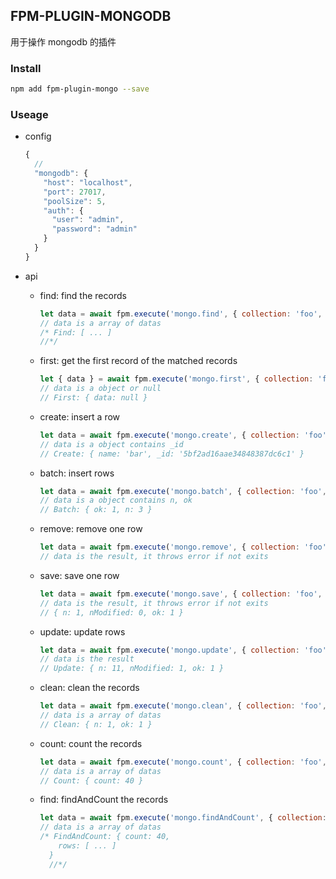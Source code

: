 ## FPM-PLUGIN-MONGODB
用于操作 mongodb 的插件

### Install
```bash
npm add fpm-plugin-mongo --save
```

### Useage

- config
  ```javascript
  {
    //
    "mongodb": {
      "host": "localhost",
      "port": 27017,
      "poolSize": 5,
      "auth": {
        "user": "admin",
        "password": "admin"
      }
    }
  }
  ```
- api

  - find: find the records
    ```javascript
    let data = await fpm.execute('mongo.find', { collection: 'foo', condition: { name: 'bar1' }, limit: 5, sort: 'i-', skip: 5 });
    // data is a array of datas
    /* Find: [ ... ]
    //*/
    ```
  - first: get the first record of the matched records
    ```javascript
    let { data } = await fpm.execute('mongo.first', { collection: 'foo', condition: { name: 'bar1' }, limit: 5, sort: 'i-', skip: 5 });
    // data is a object or null
    // First: { data: null }
    ```
  - create: insert a row
    ```javascript
    let data = await fpm.execute('mongo.create', { collection: 'foo', row: { name: 'bar' } });
    // data is a object contains _id
    // Create: { name: 'bar', _id: '5bf2ad16aae34848387dc6c1' }
    ```
  - batch: insert rows
    ```javascript
    let data = await fpm.execute('mongo.batch', { collection: 'foo', rows: [ { name: 'bar1' }, { name: 'bar12' }, { name: 'bar13' } ] });
    // data is a object contains n, ok
    // Batch: { ok: 1, n: 3 }
    ```
  - remove: remove one row
    ```javascript
    let data = await fpm.execute('mongo.remove', { collection: 'foo', id: '5bf26e4efdd5f12e08fab6b6' });
    // data is the result, it throws error if not exits
    ```
  - save: save one row
    ```javascript
    let data = await fpm.execute('mongo.save', { collection: 'foo', id: '5bf26e4efdd5f12e08fab6b6', row: { name: 'modified' } });
    // data is the result, it throws error if not exits
    // { n: 1, nModified: 0, ok: 1 }
    ```
  - update: update rows
    ```javascript
    let data = await fpm.execute('mongo.update', { collection: 'foo', condition: { name: 'bar' }, row: { name: 'modified' } });
    // data is the result
    // Update: { n: 11, nModified: 1, ok: 1 }
    ```
  - clean: clean the records
    ```javascript
    let data = await fpm.execute('mongo.clean', { collection: 'foo', condition: { name: 'bar1' } });
    // data is a array of datas
    // Clean: { n: 1, ok: 1 }
    ```
  - count: count the records
    ```javascript
    let data = await fpm.execute('mongo.count', { collection: 'foo', condition: { name: 'bar1' }});
    // data is a array of datas
    // Count: { count: 40 }
    ```
  - find: findAndCount the records
    ```javascript
    let data = await fpm.execute('mongo.findAndCount', { collection: 'foo', condition: { name: 'bar1' }, limit: 5, sort: 'i-', skip: 5 });
    // data is a array of datas
    /* FindAndCount: { count: 40,
        rows: [ ... ]
      }
      //*/
    ```